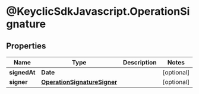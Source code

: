 # @KeyclicSdkJavascript.OperationSignature

## Properties
Name | Type | Description | Notes
------------ | ------------- | ------------- | -------------
**signedAt** | **Date** |  | [optional] 
**signer** | [**OperationSignatureSigner**](OperationSignatureSigner.md) |  | [optional] 



